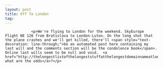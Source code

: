 ```yaml
---
layout: post
title: Off To London
tag: 
---
```



                <p>We're flying to London for the weekend. SkyEurope Flight NE 126 from Bratislava to London-Luton. On the long shot that the plane crashes and we'll get killed, there'll <span style="text-decoration: line-through;">be an automated post here containing my last will and the comments section will be the condolence book</span>. Online last wills seem to be null and void.  <a href="http://thelongestlistofthelongeststuffatthelongestdomainnameatlonglast.com/odds6.html">But what are the odds</a>?</p>
            
